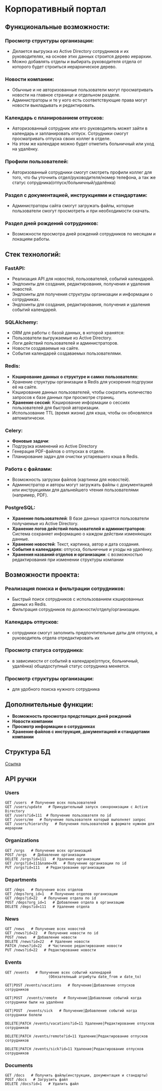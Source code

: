 # Корпоративный портал

## Функциональные возможности:

### Просмотр структуры организации:

- Делается выгрузка из Active Directory сотрудников и их руководителях, на основе этих данных строится дерево иерархии.
- Можно добавлять отделы и выбирать руководителя отдела от которого будет строиться иерархическое дерево.

### Новости компании:

- Обычные и не авторизованные пользователи  могут просматривать новости на главное странице и отдельном разделе.
- Администраторы и те у кого есть соответствующие права могут новости выкладывать и редактировать. 

### Календарь с планированием отпусков:

- Авторизованный сотрудник или его руководитель может зайти в календарь и запланировать отпуск. Сотрудники смогут просматривать отпуска своих коллег в отделе.
- На этом же календаре можно будет отметить больничный или уход на удалёнку.

### Профили пользователей:

- Авторизованный сотрудники смогут смотреть профили коллег для того, что бы уточнить отдел/руководителя/номер телефона, а так же статус сотрудника(отпуск/больничный/удалёнка)

### Раздел с документацией, инструкциями и стандартами:

- Администраторы сайта смогут загружать файлы, которые пользователи смогут просмотреть и при необходимости скачать.

### Раздел дней рождений сотрудников:

- Возможности просмотра дней рождений сотрудников по месяцам и локациям работы. 

## Стек технологий:

### FastAPI:

- Реализация API для новостей, пользователей, событий календарей.
- Эндпоинты для создания, редактирования, получения и удаления новостей.
- Эндпоинты для получения структуры организации и информации о сотрудниках.
- Эндпоинты для создания, редактирования, получения и удаления событий календарей.

### SQLAlchemy:

- ORM для работы с базой данных, в которой хранятся:
- Пользователи выгружаемые из Active Directory.
- Логи действий пользователей  и администраторов.
- Новости создаваемые на сайте.
- События календарей создаваемых пользователями.

### Redis:

- **Кэширование данных о структуре и самих пользователях**:
- Хранение структуры организации в Redis для ускорения подгрузки её на сайте.
- Кэширование данных пользователей, чтобы сократить количество запросов к базе данных при просмотре страниц.
- **Хранение сессий**: Кэширование информации о сессиях пользователей для быстрой авторизации.
- Использование TTL (время жизни) для кэша, чтобы он обновлялся автоматически.

### Celery:

- **Фоновые задачи**:
- Подгрузка изменений из Active Directory
- Генерация PDF-файлов о отпусках в отделе.
- Планирование задач для очистки устаревшего кэша в Redis.

### Работа с файлами:

- Возможность загрузки файлов (картинки для новостей).
- Администратор и авторы могут загружать файлы с документацией или инструкциями для дальнейшего чтения пользователями (например, PDF).

### PostgreSQL:

- **Хранение пользователей**: В базе данных хранятся пользователи получаемые из Active Directory.
- **Хранение логов действий пользователей и администраторов**: Система сохраняет информацию о каждом действии изменяющих данные.
- **Хранение новостей**: Текст, картинка, автор и дата создания.
- **События в календарях:** отпуска, больничные и уходы на удалёнку.
- **Хранения названий отделов и организации**: с возможностью редактирования при изменении структуры компании


## Возможности проекта:

### Реализация поиска и фильтрации сотрудников:
- Быстрый поиск сотрудников с использованием кэшированных данных из Redis.
- Фильтрация сотрудников по должности/отделу/организации.
### Календарь отпусков:
- сотрудники смогут заполнить предпочтительные даты для отпуска, а руководитель отдела отредактировать их
### Просмотр статуса сотрудника:
- в зависимости от событий в календаре(отпуск, больничный, удалёнка) общедоступный статус сотрудника меняется.
### Просмотр структуры организации:
- для удобного поиска нужного сотрудника



## Дополнительные функции:

- **Возможность просмотра предстоящих дней рождений**
- **Новости компании**
- **Просмотр информации о сотрудниках**
- **Хранение файлов с инструкция, документацией и стандартами компании**






## Структура БД

[Ссылка](https://www.drawdb.app/editor?shareId=689fc89c0cf418905b5fa17d3e9e9f81)

## API ручки

### Users

```
GET /users  # Получение всех пользователей
GET /users/update   # Принудительный запуск синхронизации с Active Directory
GET /users?id=111  # Получение пользователя по id
GET /users/me   # Получение пользователя который выполняет запрос
GET /users/hierarchy   # Получения пользователей в формате нужном для иерархии
```

### Organizations

```
GET /orgs   # Получение всех организаций
POST /orgs   # Добавление организации
DELETE /orgs?id=111   # Удаление организации
GET /orgs?id=111&name=ХК   # Получение организации по id
PUT /orgs?id=111   # Редактрование организации
```

### Departments

```
GET /deps   # Получение всех отделов
GET /deps?org_id=1   # Получение отделов организации
GET /deps?id=22   # Получение отдела по id
POST /deps?org_id=1   # Добавление отдела в организацию
DELETE /deps?id=111   # Удаление отдела
```

### News

```
GET /news   # Получение всех новостей
GET /news?id=22   # Получение новости по id
POST /news   # Добавление новости
DELETE /news?id=22   # Удаление новости
PATCH /news?id=22   # Частичное редактирвоание новости
PUT /news?id=22   # Редактирование новости
```

### Events

```
GET /events   # Получение всех событий календарей
					(Обязателньый атрибуты date_from и date_to)
					
GET|POST /events/vacations   # Получение|Добавление отпусков сотрудников

GET|POST  /events/remote   # Получение|Добавление событий когда сотрудники были на удалёнке

GET|POST  /events/sick   # Получение|Добавление событий когда сотрудники болели

DELETE|PATCH /events/vacations?id=11 Удаление|Редактирование отпусков сотрудников

DELETE|PATCH /events/remote?id=11 Удаление|Редактирование отпусков сотрудников

DELETE|PATCH /events/sick?id=11 Удаление|Редактирование отпусков сотрудников

```

### Documents

```
GET /docs   # Получить файлы(инструкции, документация и стандарты)
POST /docs   # Загрузить файл
DELETE /docs?id=1   # Удалить файл
```
